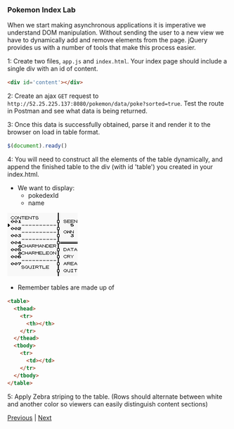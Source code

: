 ### Pokemon Index Lab

When we start making asynchronous applications it is imperative we understand DOM manipulation. Without sending the user to a new view we have to dynamically add and remove elements from the page. jQuery provides us with a number of tools that make this process easier.

1: Create two files, `app.js` and `index.html`. Your index page should include a single div with an id of content.  

```html
<div id='content'></div>
```

2: Create an ajax `GET` request to `http://52.25.225.137:8080/pokemon/data/poke?sorted=true`.  Test the route in Postman and see what data is being returned.  

3: Once this data is successfully obtained, parse it and render it to the browser on load in table format.  

```javascript
$(document).ready()
```

4: You will need to construct all the elements of the table dynamically, and append the finished table to the div (with id 'table') you created in your index.html.

* We want to display:
  * pokedexId  
  * name  

<img src="imgs/pokedexMain.png"/>

* Remember tables are made up of
```html
<table>
  <thead>
    <tr>
      <th></th>
    </tr>
  </thead>
  <tbody>
    <tr>
      <td></td>
    </tr>
  </tbody>
</table>
```

5: Apply Zebra striping to the table. (Rows should alternate between white and another color so viewers can easily distinguish content sections)

[Previous](lab.md) | [Next](pokemonShow.md)
